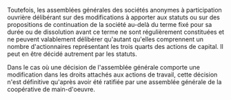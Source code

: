 Toutefois, les assemblées générales des sociétés anonymes à participation ouvrière délibérant sur des modifications à apporter aux statuts ou sur des propositions de continuation de la société au-delà du terme fixé pour sa durée ou de dissolution avant ce terme ne sont régulièrement constituées et ne peuvent valablement délibérer qu'autant qu'elles comprennent un nombre d'actionnaires représentant les trois quarts des actions de capital. Il peut en être décidé autrement par les statuts.

Dans le cas où une décision de l'assemblée générale comporte une modification dans les droits attachés aux actions de travail, cette décision n'est définitive qu'après avoir été ratifiée par une assemblée générale de la coopérative de main-d'oeuvre.
